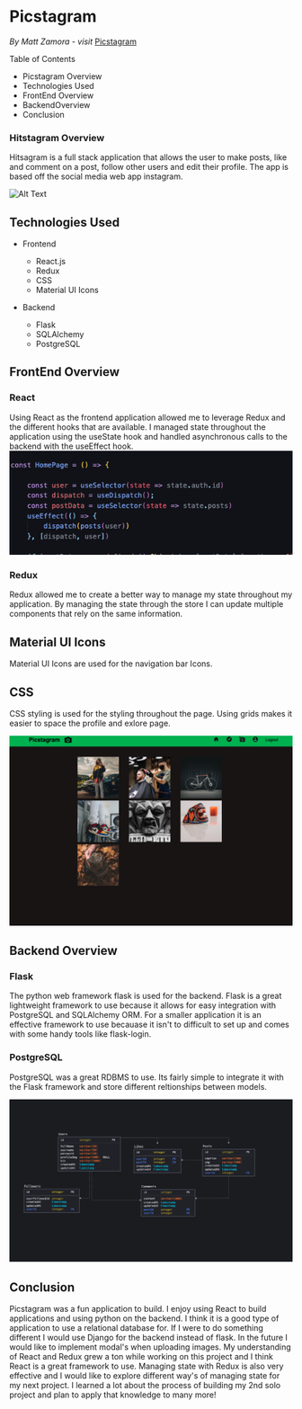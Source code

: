
# Picstagram
*By Matt Zamora  - visit* [Picstagram](https://picstagram2051.herokuapp.com/login)

Table of Contents

* Picstagram Overview
* Technologies Used
* FrontEnd Overview
* BackendOverview
* Conclusion

### Hitstagram Overview

Hitsagram is a full stack application that allows the user to make posts, like and comment on a post, follow other users and edit their profile. The app is based off the social media web app instagram.

![Alt Text](documentation/feed-gir.gif)


## Technologies Used

* Frontend
	* React.js
	* Redux
	* CSS
	* Material UI Icons
	
* Backend
	* Flask
	* SQLAlchemy
	* PostgreSQL

## FrontEnd Overview

### React
Using React as the frontend application allowed me to leverage Redux and the different hooks that are available. I managed state throughout the application using the useState hook and handled asynchronous calls to the backend with the useEffect hook.
![React image](documentation/front-end.png)

### Redux
Redux allowed me to create a better way to manage my state throughout my application. By managing the state through the store I can update multiple components that rely on the same information.


## Material UI Icons
Material UI Icons are used for the navigation bar Icons. 

## CSS
CSS styling is used for the styling throughout the page. Using grids makes it easier to space the profile and exlore page.

![React image](documentation/explore-page.png)

## Backend Overview

### Flask
The python web framework flask is used for the backend.  Flask is a great lightweight framework to use because it allows for easy integration with PostgreSQL and SQLAlchemy ORM. For a smaller application it is an effective framework to use becauase it isn't to difficult to set up and comes with some handy tools like flask-login.

### PostgreSQL
PostgreSQL was a great RDBMS to use. Its fairly simple to integrate it with the Flask framework and store different reltionships between models.

![React image](documentation/picstagram_db_schema.png)

## Conclusion
Picstagram was a fun application to build. I enjoy using React to build applications and using python on the backend. I think it is a good type of application to use a relational database for. If I were to do something different I would use Django for the backend instead of flask. In the future I would like to implement modal's when uploading images. My understanding of React and Redux grew a ton while working on this project and I think React is a great framework to use. Managing state with Redux is also very effective and I would like to explore different way's of managing state for my next project. I learned a lot about the process of building my 2nd solo project and plan to apply that knowledge to many more!
